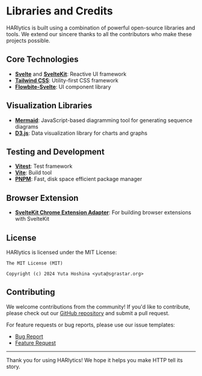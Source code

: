 # Libraries and Credits

HARlytics is built using a combination of powerful open-source libraries and tools. We extend our sincere thanks to all the contributors who make these projects possible.

## Core Technologies

- **[Svelte](https://svelte.dev/)** and **[SvelteKit](https://kit.svelte.dev/)**: Reactive UI framework
- **[Tailwind CSS](https://tailwindcss.com/)**: Utility-first CSS framework
- **[Flowbite-Svelte](https://flowbite-svelte.com/)**: UI component library

## Visualization Libraries

- **[Mermaid](https://mermaid-js.github.io/)**: JavaScript-based diagramming tool for generating sequence diagrams
- **[D3.js](https://d3js.org/)**: Data visualization library for charts and graphs

## Testing and Development

- **[Vitest](https://vitest.dev/)**: Test framework
- **[Vite](https://vitejs.dev/)**: Build tool
- **[PNPM](https://pnpm.io/)**: Fast, disk space efficient package manager

## Browser Extension

- **[SvelteKit Chrome Extension Adapter](https://github.com/michmich112/sveltekit-adapter-chrome-extension)**: For building browser extensions with SvelteKit

## License

HARlytics is licensed under the MIT License:

```
The MIT License (MIT)

Copyright (c) 2024 Yuta Hoshina <yuta@sgrastar.org>
```

## Contributing

We welcome contributions from the community! If you'd like to contribute, please check out our [GitHub repository](https://github.com/sgrastar/HARlytics) and submit a pull request.

For feature requests or bug reports, please use our issue templates:
- [Bug Report](https://github.com/sgrastar/HARlytics/issues/new?template=issue_template_bug_report.yml)
- [Feature Request](https://github.com/sgrastar/HARlytics/issues/new?template=issue_template_feature_request.yml)

---

Thank you for using HARlytics! We hope it helps you make HTTP tell its story.